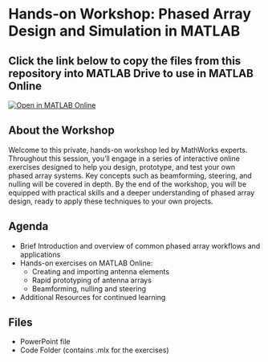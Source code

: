 # Hands-on Workshop:  Phased Array Design and Simulation in MATLAB

## Click the link below to copy the files from this repository into MATLAB Drive to use in MATLAB Online  
[![Open in MATLAB Online](https://www.mathworks.com/images/responsive/global/open-in-matlab-online.svg)](https://matlab.mathworks.com/open/github/v1?repo=dsubacius/PhasedArraySystem_workshop)

## About the Workshop
Welcome to this private, hands-on workshop led by MathWorks experts. Throughout this session, you’ll engage in a series of interactive online exercises designed to help you design, prototype, and test your own phased array systems. Key concepts such as beamforming, steering, and nulling will be covered in depth. By the end of the workshop, you will be equipped with practical skills and a deeper understanding of phased array design, ready to apply these techniques to your own projects.

## Agenda
- Brief Introduction and overview of common phased array workflows and applications
- Hands-on exercises on MATLAB Online:
    - Creating and importing antenna elements
    - Rapid prototyping of antenna arrays
    - Beamforming, nulling and steering
- Additional Resources for continued learning

## Files
- PowerPoint file
- Code Folder (contains .mlx for the exercises)
